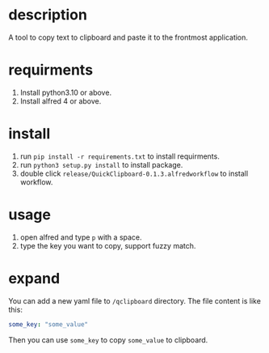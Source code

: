 # description

A tool to copy text to clipboard and paste it to the frontmost application.

# requirments

1. Install python3.10 or above.
2. Install alfred 4 or above.

# install

1. run `pip install -r requirements.txt` to install requirments.
2. run `python3 setup.py install` to install package.
3. double click `release/QuickClipboard-0.1.3.alfredworkflow` to install workflow.

# usage

1. open alfred and type `p` with a space.
2. type the key you want to copy, support fuzzy match.

# expand

You can add a new yaml file to `/qclipboard` directory.
The file content is like this:

```yaml
some_key: "some_value"
```

Then you can use `some_key` to copy `some_value` to clipboard.
